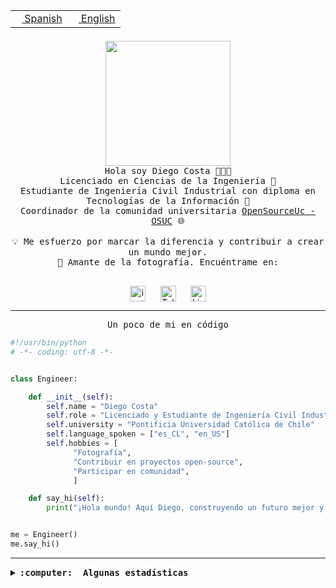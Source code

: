 <table border="0"  align="right">
 <tr><td><a href="README.md"><img src="https://upload.wikimedia.org/wikipedia/commons/thumb/8/89/Bandera_de_Espa%C3%B1a.svg/1200px-Bandera_de_Espa%C3%B1a.svg.png" height="10"> Spanish</a></td>
 <td><a href="README.en.md"><img src="https://upload.wikimedia.org/wikipedia/commons/a/a4/Flag_of_the_United_States.svg" height="10"> English</a></td></tr>
</table><br><br><br>

<p align="center">
  <img src="https://github.com/diegocostares/diegocostares/blob/main/Images/aaa2.gif?raw=true" height="200px" weight="200px">
  <br><samp>
    Hola soy Diego Costa 👨🏻‍💻<br>
    Licenciado en Ciencias de la Ingeniería 🤖<br>
    Estudiante de Ingeniería Civil Industrial con diploma en Tecnologías de la Información 🧠<br>
    Coordinador de la comunidad universitaria <a href="https://github.com/open-source-uc">OpenSourceUc - OSUC</a> 🌐<br>
  <br>
    💡 Me esfuerzo por marcar la diferencia y contribuir a crear un mundo mejor.<br>
    📸 Amante de la fotografía. Encuéntrame en: <br>
  <br></samp>
</p>

<p align="center">
   <a href="https://instagram.com/diegocosta_no" target="blank">
      <img align="center" src="https://cdn.jsdelivr.net/npm/simple-icons@3.0.1/icons/instagram.svg" alt="instagram" height="25px" width="25px" />
      &#8203;
   </a>
   &nbsp; &nbsp; &nbsp;
   <a href="https://t.me/diegocosta_no" target="blank">
      <img align="center" alt="Telegram" width="25px" src="https://icons-for-free.com/iconfiles/png/512/Telegram-1324888767380505522.png" />
      &#8203;
   </a>
   &nbsp; &nbsp; &nbsp;
   <a href="https://www.linkedin.com/in/diegocostar/" target="blank">
      <img align="center" alt="LinkedIn" width="25px" src="https://img.icons8.com/metro/452/linkedin.png" />
      &#8203;
   </a>
</p>

---

<p align="center"><front size="25"><samp>Un poco de mi en código</samp></front></p>

```python
#!/usr/bin/python
# -*- coding: utf-8 -*-


class Engineer:

    def __init__(self):
        self.name = "Diego Costa"
        self.role = "Licenciado y Estudiante de Ingeniería Civil Industrial"
        self.university = "Pontificia Universidad Católica de Chile"
        self.language_spoken = ["es_CL", "en_US"]
        self.hobbies = [
              "Fotografía",
              "Contribuir en proyectos open-source",
              "Participar en comunidad",
              ]

    def say_hi(self):
        print("¡Hola mundo! Aquí Diego, construyendo un futuro mejor y cambiando el mundo.")


me = Engineer()
me.say_hi()
```

---

<details>
  <summary><b><samp>:computer: &nbsp;Algunas estadísticas</samp></b></summary>
  <br/></p>

<!--START_SECTION:waka-->
![Code Time](http://img.shields.io/badge/Code%20Time-1%2C409%20hrs%205%20mins-blue)

📅 **Soy más productivo los Domingo** 

```text
Lunes                    355 commits         ████░░░░░░░░░░░░░░░░░░░░░   14.28 % 
Martes                   313 commits         ███░░░░░░░░░░░░░░░░░░░░░░   12.59 % 
Miércoles                458 commits         █████░░░░░░░░░░░░░░░░░░░░   18.42 % 
Jueves                   444 commits         ████░░░░░░░░░░░░░░░░░░░░░   17.86 % 
Viernes                  182 commits         ██░░░░░░░░░░░░░░░░░░░░░░░   07.32 % 
Sábado                   252 commits         ███░░░░░░░░░░░░░░░░░░░░░░   10.14 % 
Domingo                  482 commits         █████░░░░░░░░░░░░░░░░░░░░   19.39 % 
```


📊 **Esta semana me dediqué a** 

```text
🐱‍💻 Proyectos: 
buk-webapp               9 hrs 57 mins       ██████████░░░░░░░░░░░░░░░   41.29 % 
BDD_UC                   9 hrs 47 mins       ██████████░░░░░░░░░░░░░░░   40.58 % 
buscacursos              3 hrs 36 mins       ████░░░░░░░░░░░░░░░░░░░░░   14.98 % 
proyecto-2023-2-proyecto-26 mins             ░░░░░░░░░░░░░░░░░░░░░░░░░   01.85 % 
BDD                      16 mins             ░░░░░░░░░░░░░░░░░░░░░░░░░   01.13 % 
```


 Last Updated on 14/01/2024 19:59:34 UTC
<!--END_SECTION:waka-->

<p align="center"> <img src="https://github-readme-stats.vercel.app/api?username=diegocostares&show_icons=true&theme=ayu-mirage" alt="abhisheknaiidu" /></p>

</details>
